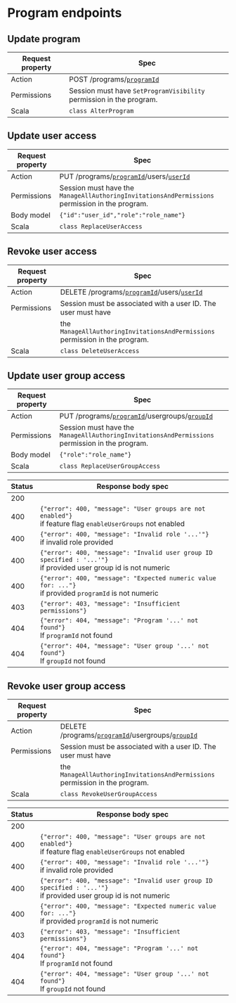 
# Program endpoints

## Update program

Request property | Spec
---|---
Action | POST /programs/[`programId`](models.md#id-types)
Permissions | Session must have ```SetProgramVisibility``` permission in the program.
Scala  | `class AlterProgram`

## Update user access

Request property | Spec
---|---
Action | PUT /programs/[`programId`](models.md#id-types)/users/[`userId`](models.md#id-types)
Permissions | Session must have the ```ManageAllAuthoringInvitationsAndPermissions``` permission in the program.
Body model | ```{"id":"user_id","role":"role_name"}```
Scala  | `class ReplaceUserAccess`

## Revoke user access

Request property | Spec
---|---
Action | DELETE /programs/[`programId`](models.md#id-types)/users/[`userId`](models.md#id-types)
Permissions | Session must be associated with a user ID. The user must have 
            | the `ManageAllAuthoringInvitationsAndPermissions` permission in the program.
Scala  | `class DeleteUserAccess`

## Update user group access

Request property | Spec
---|---
Action | PUT /programs/[`programId`](models.md#id-types)/usergroups/[`groupId`](models.md#id-types)
Permissions | Session must have the ```ManageAllAuthoringInvitationsAndPermissions``` permission in the program.
Body model | ```{"role":"role_name"}```
Scala  | `class ReplaceUserGroupAccess`


Status | Response body spec
---|---
200 | 
400 | `{"error": 400, "message": "User groups are not enabled"}`<br> if feature flag `enableUserGroups` not enabled
400 | `{"error": 400, "message": "Invalid role '...'"}` <br> if invalid role provided
400 | `{"error": 400, "message": "Invalid user group ID specified : '...'"}` <br> if provided user group id is not numeric
400 | `{"error": 400, "message": "Expected numeric value for: ..."}` <br> if provided `programId` is not numeric
403 | `{"error": 403, "message": "Insufficient permissions"}`
404 | `{"error": 404, "message": "Program '...' not found"}` <br> If `programId` not found
404 | `{"error": 404, "message": "User group '...' not found"}` <br> If `groupId` not found

## Revoke user group access

Request property | Spec
---|---
Action | DELETE /programs/[`programId`](models.md#id-types)/usergroups/[`groupId`](models.md#id-types)
Permissions | Session must be associated with a user ID. The user must have 
            | the `ManageAllAuthoringInvitationsAndPermissions` permission in the program.
Scala  | `class RevokeUserGroupAccess`


Status | Response body spec
---|---
200 | 
400 | `{"error": 400, "message": "User groups are not enabled"}`<br> if feature flag `enableUserGroups` not enabled
400 | `{"error": 400, "message": "Invalid role '...'"}` <br> if invalid role provided
400 | `{"error": 400, "message": "Invalid user group ID specified : '...'"}` <br> if provided user group id is not numeric
400 | `{"error": 400, "message": "Expected numeric value for: ..."}` <br> if provided `programId` is not numeric
403 | `{"error": 403, "message": "Insufficient permissions"}`
404 | `{"error": 404, "message": "Program '...' not found"}` <br> If `programId` not found
404 | `{"error": 404, "message": "User group '...' not found"}` <br> If `groupId` not found